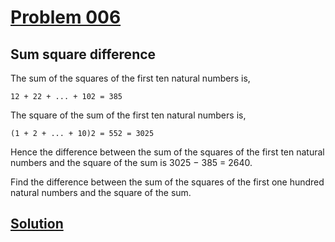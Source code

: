 # [Problem 006](https://projecteuler.net/problem=6)
## Sum square difference



The sum of the squares of the first ten natural numbers is,

	12 + 22 + ... + 102 = 385

The square of the sum of the first ten natural numbers is,

	(1 + 2 + ... + 10)2 = 552 = 3025

Hence the difference between the sum of the squares of the first ten natural numbers and the square of the sum is 3025 − 385 = 2640.

Find the difference between the sum of the squares of the first one hundred natural numbers and the square of the sum.

[Solution](https://github.com/Gott50/ProjectEuler-Odyssey/blob/master/Project%20Euler/src/Problems/P006_Sum_square_difference.java)
---
